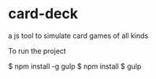 card-deck
=========

a js tool to simulate card games of all kinds

To run the project

$ npm install -g gulp
$ npm install
$ gulp